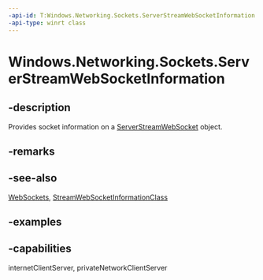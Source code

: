 ```yaml
---
-api-id: T:Windows.Networking.Sockets.ServerStreamWebSocketInformation
-api-type: winrt class
---
```


<!-- Class syntax.
public class ServerStreamWebSocketInformation 
-->

# Windows.Networking.Sockets.ServerStreamWebSocketInformation

## -description
Provides socket information on a [ServerStreamWebSocket](serverstreamwebsocket.md) object.

## -remarks

## -see-also
[WebSockets](/windows/uwp/networking/websockets), [StreamWebSocketInformationClass](streamwebsocketinformation.md)

## -examples

## -capabilities
internetClientServer, privateNetworkClientServer

